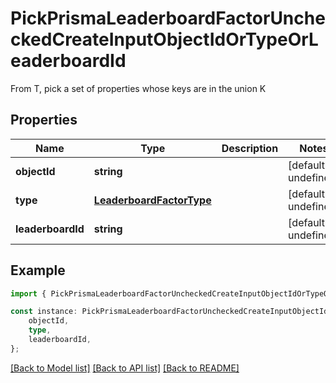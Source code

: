 # PickPrismaLeaderboardFactorUncheckedCreateInputObjectIdOrTypeOrLeaderboardId

From T, pick a set of properties whose keys are in the union K

## Properties

Name | Type | Description | Notes
------------ | ------------- | ------------- | -------------
**objectId** | **string** |  | [default to undefined]
**type** | [**LeaderboardFactorType**](LeaderboardFactorType.md) |  | [default to undefined]
**leaderboardId** | **string** |  | [default to undefined]

## Example

```typescript
import { PickPrismaLeaderboardFactorUncheckedCreateInputObjectIdOrTypeOrLeaderboardId } from './api';

const instance: PickPrismaLeaderboardFactorUncheckedCreateInputObjectIdOrTypeOrLeaderboardId = {
    objectId,
    type,
    leaderboardId,
};
```

[[Back to Model list]](../README.md#documentation-for-models) [[Back to API list]](../README.md#documentation-for-api-endpoints) [[Back to README]](../README.md)
